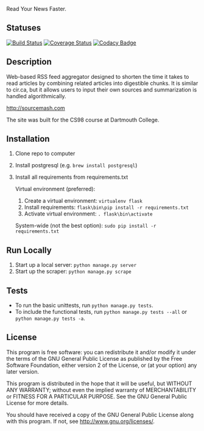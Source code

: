Read Your News Faster.

## Statuses
[![Build Status](https://travis-ci.org/sourcemash/Sourcemash.svg)](https://travis-ci.org/sourcemash/Sourcemash)
[![Coverage Status](https://coveralls.io/repos/sourcemash/Sourcemash/badge.svg?branch=master)](https://coveralls.io/r/sourcemash/Sourcemash?branch=master)
[![Codacy Badge](https://www.codacy.com/project/badge/7e1866c374c94c0783a940d0284b6d88)](https://www.codacy.com/public/gersteinalex/Sourcemash)

## Description
Web-based RSS feed aggregator designed to shorten the time it takes to read articles by combining related articles into digestible chunks. It is similar to cir.ca, but it allows users to input their own sources and summarization is handled algorithmically.

http://sourcemash.com

The site was built for the CS98 course at Dartmouth College.

## Installation
1. Clone repo to computer
2. Install postgresql (e.g. ```brew install postgresql```)
3. Install all requirements from requirements.txt
	
	Virtual environment (preferred):
	1. Create a virtual environment: ```virtualenv flask```
	2. Install requirements: ```flask\bin\pip install -r requirements.txt```
	3. Activate virtual environment: ```. flask\bin\activate```

	System-wide (not the best option): ```sudo pip install -r requirements.txt```


## Run Locally
1. Start up a local server: ```python manage.py server```
2. Start up the scraper: ```python manage.py scrape```

## Tests
* To run the basic unittests, run ```python manage.py tests```.
* To include the functional tests, run ```python manage.py tests --all``` or ```python manage.py tests -a```.

## License
This program is free software: you can redistribute it and/or modify it under the terms of the GNU General Public License as published by the Free Software Foundation, either version 2 of the License, or (at your option) any later version.

This program is distributed in the hope that it will be useful, but WITHOUT ANY WARRANTY; without even the implied warranty of MERCHANTABILITY or FITNESS FOR A PARTICULAR PURPOSE. See the GNU General Public License for more details.

You should have received a copy of the GNU General Public License along with this program. If not, see http://www.gnu.org/licenses/.

